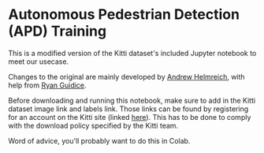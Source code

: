 # Autonomous Pedestrian Detection (APD) Training

This is a modified version of the Kitti dataset's included Jupyter notebook to meet our usecase.

Changes to the original are mainly developed by [Andrew Helmreich](https://github.com/achelm15 "Andrew Helmreich"), with help from [Ryan Guidice](https://github.com/rguidice "Ryan Guidice").

Before downloading and running this notebook, make sure to add in the Kitti dataset image link and labels link. Those links can be found by registering for an account on the Kitti site (linked [here](http://www.cvlibs.net/datasets/kitti/user_login.php)). This has to be done to comply with the download policy specified by the Kitti team.

Word of advice, you'll probably want to do this in Colab.